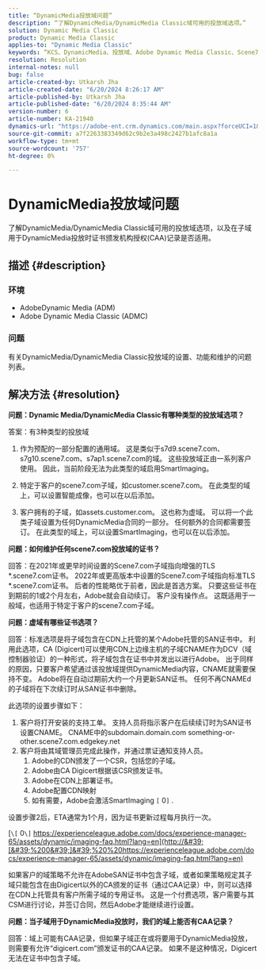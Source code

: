```yaml
---
title: “DynamicMedia投放域问题”
description: “了解DynamicMedia/DynamicMedia Classic域可用的投放域选项。”
solution: Dynamic Media Classic
product: Dynamic Media Classic
applies-to: "Dynamic Media Classic"
keywords: “KCS、DynamicMedia、投放域、Adobe Dynamic Media Classic、Scene7、常见问题解答、AdobeDynamic Media”
resolution: Resolution
internal-notes: null
bug: false
article-created-by: Utkarsh Jha
article-created-date: "6/20/2024 8:26:17 AM"
article-published-by: Utkarsh Jha
article-published-date: "6/20/2024 8:35:44 AM"
version-number: 6
article-number: KA-21940
dynamics-url: "https://adobe-ent.crm.dynamics.com/main.aspx?forceUCI=1&pagetype=entityrecord&etn=knowledgearticle&id=ffd35fbe-de2e-ef11-840a-00224809e160"
source-git-commit: a7f2263383349d62c9b2e3a498c2427b1afc8a1a
workflow-type: tm+mt
source-wordcount: '757'
ht-degree: 0%

---
```


# DynamicMedia投放域问题


了解DynamicMedia/DynamicMedia Classic域可用的投放域选项，以及在子域用于DynamicMedia投放时证书颁发机构授权(CAA)记录是否适用。

## 描述 {#description}


### <b>环境</b>

- AdobeDynamic Media (ADM)
- Adobe Dynamic Media Classic (ADMC)


### <b>问题</b>

有关DynamicMedia/DynamicMedia Classic投放域的设置、功能和维护的问题列表。


## 解决方法 {#resolution}


<b>问题：Dynamic Media/DynamicMedia Classic有哪种类型的投放域选项？</b>

答案：有3种类型的投放域

1) 作为预配的一部分配置的通用域。 这是类似于s7d9.scene7.com、s7g10.scene7.com、s7ap1.scene7.com的域。
这些投放域正由一系列客户使用。 因此，当前阶段无法为此类型的域启用SmartImaging。

2) 特定于客户的scene7.com子域，如customer.scene7.com。 在此类型的域上，可以设置智能成像，也可以在以后添加。

3) 客户拥有的子域，如assets.customer.com。 这也称为虚域。 可以将一个此类子域设置为任何DynamicMedia合同的一部分。 任何额外的合同都需要签订。 在此类型的域上，可以设置SmartImaging，也可以在以后添加。

<b>问题：如何维护任何scene7.com投放域的证书？</b>

回答：在2021年或更早时间设置的Scene7.com子域指向增强的TLS \*.scene7.com证书。 2022年或更高版本中设置的Scene7.com子域指向标准TLS \*.scene7.com证书。 后者的性能略优于前者，因此是首选方案。 只要这些证书在到期前的1或2个月左右，Adobe就会自动续订。 客户没有操作点。 这既适用于一般域，也适用于特定于客户的scene7.com子域。

<b>问题：虚域有哪些证书选项？</b>

回答：标准选项是将子域包含在CDN上托管的某个Adobe托管的SAN证书中。 利用此选项，CA (Digicert)可以使用CDN上边缘主机的子域CNAME作为DCV（域控制器验证）的一种形式，将子域包含在证书中并发出以进行Adobe。 出于同样的原因，只要客户希望通过该投放域提供DynamicMedia内容，CNAME就需要保持不变。 Adobe将在自动过期前大约一个月更新SAN证书。 任何不再CNAMEd的子域将在下次续订时从SAN证书中删除。

此选项的设置步骤如下：

1. 客户将打开安装的支持工单。    支持人员将指示客户在后续续订时为SAN证书设置CNAME。
CNAME中的subdomain.domain.com something-or-other.scene7.com.edgekey.net
2. 客户将由其域管理员完成此操作，并通过票证通知支持人员。
   1. Adobe的CDN颁发了一个CSR，包括您的子域。
   2. Adobe由CA Digicert根据该CSR颁发证书。
   3. Adobe在CDN上部署证书。
   4. Adobe配置CDN映射
   5. 如有需要，Adobe会激活SmartImaging `[` 0`]` .


设置步骤2后，ETA通常为1个月，因为证书更新过程每月执行一次。

[`\[` 0`\]`  https://experienceleague.adobe.com/docs/experience-manager-65/assets/dynamic/imaging-faq.html?lang=en](http://&#39;[&#39;%200&#39;]&#39;%20%20https://experienceleague.adobe.com/docs/experience-manager-65/assets/dynamic/imaging-faq.html?lang=en)

如果客户的域策略不允许在AdobeSAN证书中包含子域，或者如果策略规定其子域只能包含在由Digicert以外的CA颁发的证书（通过CAA记录）中，则可以选择在CDN上托管具有客户所需子域的专用证书。 这是一个付费选项，客户需要与其CSM进行讨论，并签订合同，然后Adobe才能继续进行设置。

<b>问题：当子域用于DynamicMedia投放时，我们的域上能否有CAA记录？</b>

回答：域上可能有CAA记录，但如果子域正在或将要用于DynamicMedia投放，则需要有允许“digicert.com”颁发证书的CAA记录。 如果不是这种情况，Digicert无法在证书中包含子域。
